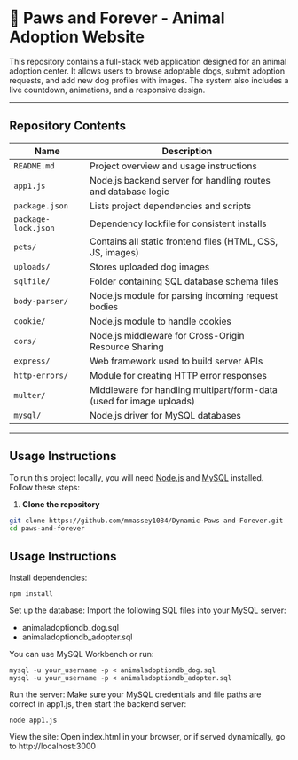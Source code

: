 # 🐾 Paws and Forever - Animal Adoption Website

This repository contains a full-stack web application designed for an animal adoption center. It allows users to browse adoptable dogs, submit adoption requests, and add new dog profiles with images. The system also includes a live countdown, animations, and a responsive design.

---

## Repository Contents

Name                | Description  
-------------------|-------------  
`README.md`         | Project overview and usage instructions  
`app1.js`           | Node.js backend server for handling routes and database logic  
`package.json`      | Lists project dependencies and scripts  
`package-lock.json` | Dependency lockfile for consistent installs  
`pets/`             | Contains all static frontend files (HTML, CSS, JS, images)  
`uploads/`          | Stores uploaded dog images  
`sqlfile/`          | Folder containing SQL database schema files  
`body-parser/`      | Node.js module for parsing incoming request bodies  
`cookie/`           | Node.js module to handle cookies  
`cors/`             | Node.js middleware for Cross-Origin Resource Sharing  
`express/`          | Web framework used to build server APIs  
`http-errors/`      | Module for creating HTTP error responses  
`multer/`           | Middleware for handling multipart/form-data (used for image uploads)  
`mysql/`            | Node.js driver for MySQL databases

---

## Usage Instructions

To run this project locally, you will need [Node.js](https://nodejs.org/) and [MySQL](https://www.mysql.com/) installed. Follow these steps:

1. **Clone the repository**  
```bash
git clone https://github.com/mmassey1084/Dynamic-Paws-and-Forever.git
cd paws-and-forever

```
## Usage Instructions

Install dependencies:
```
npm install
```

Set up the database:
Import the following SQL files into your MySQL server:
- animaladoptiondb_dog.sql
- animaladoptiondb_adopter.sql

You can use MySQL Workbench or run:
```
mysql -u your_username -p < animaladoptiondb_dog.sql
mysql -u your_username -p < animaladoptiondb_adopter.sql
```

Run the server:
Make sure your MySQL credentials and file paths are correct in app1.js, then start the backend server:
```
node app1.js
```

View the site:
Open index.html in your browser, or if served dynamically, go to http://localhost:3000
```
```
